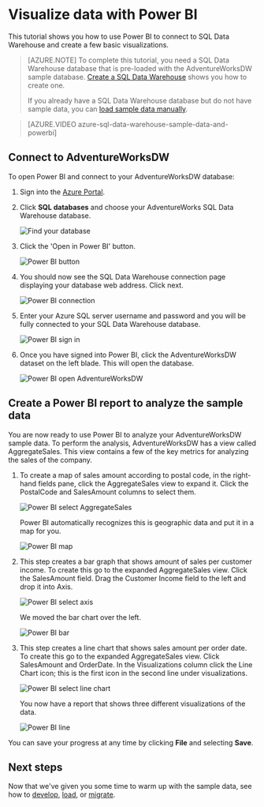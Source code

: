 <properties
   pageTitle="Visualize SQL Data Warehouse data with Power BI | Microsoft Azure"
   description="Visualize SQL Data Warehouse data with Power BI"
   services="sql-data-warehouse"
   documentationCenter="NA"
   authors="lodipalm"
   manager="barbkess"
   editor=""/>

<tags
   ms.service="sql-data-warehouse"
   ms.devlang="NA"
   ms.topic="get-started-article"
   ms.tgt_pltfrm="NA"
   ms.workload="data-services"
   ms.date="03/03/2016"
   ms.author="lodipalm;barbkess;sonyama"/>

# Visualize data with Power BI

This tutorial shows you how to use Power BI to connect to SQL Data Warehouse and create a few basic visualizations.

> [AZURE.NOTE] To complete this tutorial, you need a SQL Data Warehouse database that is pre-loaded with the AdventureWorksDW sample database. [Create a SQL Data Warehouse](sql-data-warehouse-get-started-provision.md) shows you how to create one.
>
> If you already have a SQL Data Warehouse database but do not have sample data, you can [load sample data manually][].

> [AZURE.VIDEO azure-sql-data-warehouse-sample-data-and-powerbi]

## Connect to AdventureWorksDW

To open Power BI and connect to your AdventureWorksDW database:

1. Sign into the [Azure Portal][].
2. Click **SQL databases** and choose your AdventureWorks SQL Data Warehouse database.

    ![Find your database][1]

3. Click the 'Open in Power BI' button.

    ![Power BI button][2]

4. You should now see the SQL Data Warehouse connection page displaying your database web address. Click next.

    ![Power BI connection][3]

6. Enter your Azure SQL server username and password and you will be fully connected to your SQL Data Warehouse database.

    ![Power BI sign in][4]

1. Once you have signed into Power BI, click the AdventureWorksDW dataset on the left blade. This will open the database.

    ![Power BI open AdventureWorksDW][5]



## Create a Power BI report to analyze the sample data

You are now ready to use Power BI to analyze your AdventureWorksDW sample data. To perform the analysis, AdventureWorksDW has a view called AggregateSales. This view contains a few of the key metrics for analyzing the sales of the company.

1. To create a map of sales amount according to postal code, in the right-hand fields pane, click the AggregateSales view to expand it. Click the PostalCode and SalesAmount columns to select them.

    ![Power BI select AggregateSales][6]

    Power BI automatically recognizes this is geographic data and put it in a map for you.

    ![Power BI map][7]

2. This step creates a bar graph that shows amount of sales per customer income. To create this go to the expanded AggregateSales view. Click the SalesAmount field. Drag the Customer Income field to the left and drop it into Axis.

    ![Power BI select axis][8]

    We moved the bar chart over the left.

    ![Power BI bar][9]

3. This step creates a line chart that shows sales amount per order date. To create this go to the expanded AggregateSales view. Click SalesAmount and OrderDate. In the Visualizations column click the Line Chart icon; this is the first icon in the second line under visualizations.

	![Power BI select line chart][10]

    You now have a report that shows three different visualizations of the data.

    ![Power BI line][11]

You can save your progress at any time by clicking **File** and selecting **Save**.

## Next steps
Now that we've given you some time to warm up with the sample data, see how to [develop][], [load][], or [migrate][].

<!--Image references-->
[1]:./media/sql-data-warehouse-get-started-analyze-data-with-power-bi/pbi-find-database.png
[2]:./media/sql-data-warehouse-get-started-analyze-data-with-power-bi/pbi-button.png
[3]:./media/sql-data-warehouse-get-started-analyze-data-with-power-bi/pbi-connect-to-azure.png
[4]:./media/sql-data-warehouse-get-started-analyze-data-with-power-bi/pbi-sign-in.png
[5]:./media/sql-data-warehouse-get-started-analyze-data-with-power-bi/pbi-open-adventureworks.png
[6]:./media/sql-data-warehouse-get-started-analyze-data-with-power-bi/pbi-aggregatesales.png
[7]:./media/sql-data-warehouse-get-started-analyze-data-with-power-bi/pbi-map.png
[8]:./media/sql-data-warehouse-get-started-analyze-data-with-power-bi/pbi-chooseaxis.png
[9]:./media/sql-data-warehouse-get-started-analyze-data-with-power-bi/pbi-bar.png
[10]:./media/sql-data-warehouse-get-started-analyze-data-with-power-bi/pbi-prepare-line.png
[11]:./media/sql-data-warehouse-get-started-analyze-data-with-power-bi/pbi-line.png
[12]:./media/sql-data-warehouse-get-started-analyze-data-with-power-bi/pbi-save.png

<!--Article references-->
[migrate]: ./sql-data-warehouse-overview-migrate.md
[develop]: ./sql-data-warehouse-overview-develop.md
[load]: ./sql-data-warehouse-overview-load.md
[load sample data manually]: ./sql-data-warehouse-get-started-manually-load-samples.md
[Azure Portal]: https://portal.azure.com/
[Power BI]: http://www.powerbi.com/
[connecting to SQL Data Warehouse]: ./sql-data-warehouse-integrate-power-bi.md
[Create a SQL Data Warehouse]: ./sql-data-warehouse-get-started-provision.md
